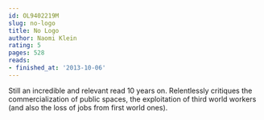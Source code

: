 ```yaml
---
id: OL9402219M
slug: no-logo
title: No Logo
author: Naomi Klein
rating: 5
pages: 528
reads:
- finished_at: '2013-10-06'
---
```

Still an incredible and relevant read 10 years on. Relentlessly critiques the commercialization of public spaces, the exploitation of third world workers (and also the loss of jobs from first world ones).
